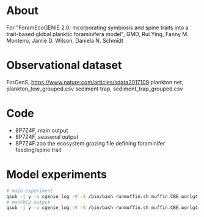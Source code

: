 # About
For "ForamEcoGENIE 2.0: Incorporating symbiosis and spine traits into a trait-based global planktic foraminifera model", GMD, Rui Ying, Fanny M. Monteiro, Jamie D. Wilson, Daniela N. Schmidt

# Observational dataset
ForCenS, https://www.nature.com/articles/sdata2017109
plankton net, plankton_tow_grouped.csv
sediment trap, sediment_trap_grouped.csv

# Code
- 8P7Z4F, main output
- 8P7Z4F, seasonal output
- 8P7Z4F.zoo the ecosystem grazing file defining foraminifer feeding/spine trait

# Model experiments
```sh
# main experiment
qsub -j y -o cgenie_log -V -S /bin/bash runmuffin.sh muffin.CBE.worlg4.BASESFeTDTL work_directory 8P7Z4F 10000
# monthly output
qsub -j y -o cgenie_log -V -S /bin/bash runmuffin.sh muffin.CBE.worlg4.BASESFeTDTL work_directory 8P7Z4F_monthly 100 8P7Z4F
```
